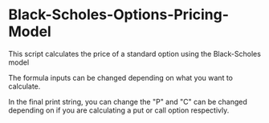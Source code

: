 # Black-Scholes-Options-Pricing-Model
This script calculates the price of a standard option using the Black-Scholes model

The formula inputs can be changed depending on what you want to calculate.

In the final print string, you can change the "P" and "C" can be changed depending on if you are calculating a put or call option respectivly. 
